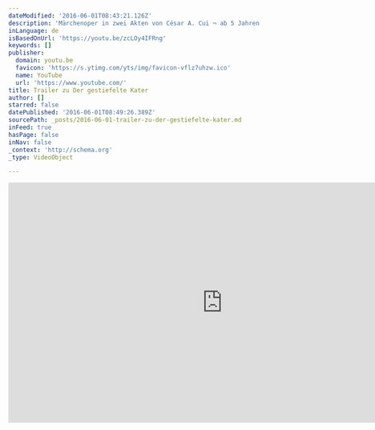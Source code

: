 ```yaml
---
dateModified: '2016-06-01T08:43:21.126Z'
description: 'Märchenoper in zwei Akten von César A. Cui ¬ ab 5 Jahren Musikalische Leitung Maxim Böckelmann Regie Sabine Sterken Bühne/Kostüme Sabine Pommerening Dramaturgie Ulrike-Cordula Berger Der Kater Julia Ebert / Jana Daubner a. G. Jean, der jüngste Müllersohn John Pumphrey / Marcus Sandmann a. G. Der mittlere Bruder Hinrich Horn / Georg Streuber a.'
inLanguage: de
isBasedOnUrl: 'https://youtu.be/zcLOy4IFRng'
keywords: []
publisher:
  domain: youtu.be
  favicon: 'https://s.ytimg.com/yts/img/favicon-vflz7uhzw.ico'
  name: YouTube
  url: 'https://www.youtube.com/'
title: Trailer zu Der gestiefelte Kater
author: []
starred: false
datePublished: '2016-06-01T08:49:26.389Z'
sourcePath: _posts/2016-06-01-trailer-zu-der-gestiefelte-kater.md
inFeed: true
hasPage: false
inNav: false
_context: 'http://schema.org'
_type: VideoObject

---
```

<iframe src="https://cdn.embedly.com/widgets/media.html?src=https%3A%2F%2Fwww.youtube.com%2Fembed%2FzcLOy4IFRng%3Ffeature%3Doembed&amp;url=http%3A%2F%2Fwww.youtube.com%2Fwatch%3Fv%3DzcLOy4IFRng&amp;image=https%3A%2F%2Fi.ytimg.com%2Fvi%2FzcLOy4IFRng%2Fhqdefault.jpg&amp;key=b7d04c9b404c499eba89ee7072e1c4f7&amp;type=text%2Fhtml&amp;schema=youtube" width="854" height="480" scrolling="no" frameborder="0" allowfullscreen="" style=""></iframe>